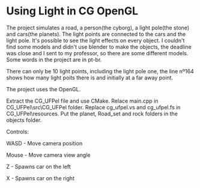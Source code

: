 # Using Light in CG OpenGL
The project simulates a road, a person(the cyborg), a light pole(the stone) and cars(the planets). The light points are connected to the cars and the light pole. It's possible to see the light effects on every object. I couldn't find some models and didn't use blender to make the objects, the deadline was close and I sent to my professor, so there are some different models. Some words in the project are in pt-br.

There can only be 10 light points, including the light pole one, the line nº164 shows how many light poits there is and initially at a far away point.

The project uses the OpenGL.

Extract the CG_UFPel file and use CMake. Relace main.cpp in CG_UFPel\src\CG_UFPel folder. Replace cg_ufpel.vs and cg_ufpel.fs in CG_UFPel\resources. Put the planet, Road_set and rock folders in the objects folder.
 

Controls:

WASD - Move camera position

Mouse - Move camera view angle

Z - Spawns car on the left

X - Spawns car on the right
